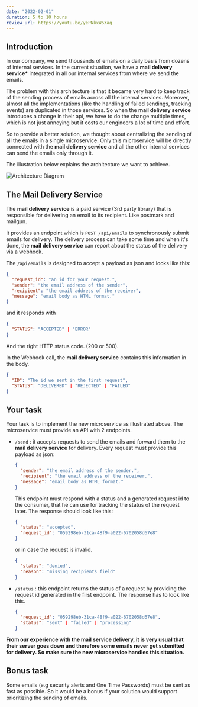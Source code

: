 ```yaml
---
date: "2022-02-01"
duration: 5 to 10 hours
review_url: https://youtu.be/yePNkxW6Xag
---
```


## Introduction

In our company, we send thousands of emails on a daily basis from dozens of internal services. In the current situation, we have a **mail delivery service\*** integrated in all our internal services from where we send the emails.

The problem with this architecture is that it became very hard to keep track of the sending process of emails across all the internal services. Moreover, almost all the implementations (like the handling of failed sendings, tracking events) are duplicated in those services. So when the **mail delivery service** introduces a change in their api, we have to do the change multiple times, which is not just annoying but it costs our engineers a lot of time and effort.

So to provide a better solution, we thought about centralizing the sending of all the emails in a single microservice. Only this microservice will be directly connected with the **mail delivery service** and all the other internal services can send the emails only through it.

The illustration below explains the architecture we want to achieve.

![Architecture Diagram](https://user-images.githubusercontent.com/49442862/159344421-9f9b8dc6-f103-44a7-afe3-56282f9933f8.png)

## The Mail Delivery Service

The **mail delivery service** is a paid service (3rd party library) that is responsible for delivering an email to its recipient. Like postmark and mailgun.

It provides an endpoint which is `POST /api/emails` to synchronously submit emails for delivery. The delivery process can take some time and when it's done, the **mail delivery service** can report about the status of the delivery via a webhook.

The `/api/emails` is designed to accept a payload as json and looks like this:

```json
{
  "request_id": "an id for your request.",
  "sender": "the email address of the sender",
  "recipient": "the email address of the receiver",
  "message": "email body as HTML format."
}
```

and it responds with

```json
{
  "STATUS": "ACCEPTED" | "ERROR"
}
```

And the right HTTP status code. (200 or 500).

In the Webhook call, the **mail delivery service** contains this information in the body.

```json
{
  "ID": "The id we sent in the first request",
  "STATUS": "DELIVERED" | "REJECTED" | "FAILED"
}
```

## Your task

Your task is to implement the new microservice as illustrated above. The microservice must provide an API with 2 endpoints.

- `/send` : it accepts requests to send the emails and forward them to the **mail delivery service** for delivery. Every request must provide this payload as json:
  ```json
  {
    "sender": "the email address of the sender.",
    "recipient": "the email address of the receiver.",
    "message": "email body as HTML format."
  }
  ```
  This endpoint must respond with a status and a generated request id to the consumer, that he can use for tracking the status of the request later. The response should look like this:
  ```json
  {
    "status": "accepted",
    "request_id": "059298eb-31ca-48f9-a022-6702058d67e8"
  }
  ```
  or in case the request is invalid.
  ```json
  {
    "status": "denied",
    "reason": "missing recipients field"
  }
  ```
- `/status` : this endpoint returns the status of a request by providing the request id generated in the first endpoint. The response has to look like this.
  ```json
  {
    "request_id": "059298eb-31ca-48f9-a022-6702058d67e8",
    "status": "sent" | "failed" | "processing"
  }
  ```

**From our experience with the mail service delivery, it is very usual that their server goes down and therefore some emails never get submitted for delivery. So make sure the new microservice handles this situation.**

## Bonus task

Some emails (e.g security alerts and One Time Passwords) must be sent as fast as possible. So it would be a bonus if your solution would support prioritizing the sending of emails.
